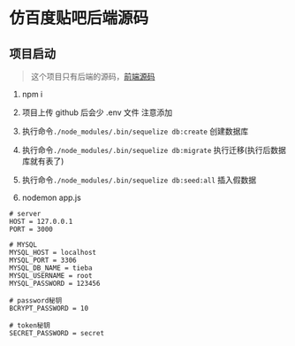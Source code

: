 # 仿百度贴吧后端源码

## 项目启动

> 这个项目只有后端的源码，[前端源码](https://github.com/maoyeyang/tieba)

1. npm i

2. 项目上传 github 后会少 .env 文件 注意添加

3. 执行命令`./node_modules/.bin/sequelize db:create` 创建数据库

4. 执行命令`./node_modules/.bin/sequelize db:migrate` 执行迁移(执行后数据库就有表了)

5. 执行命令`./node_modules/.bin/sequelize db:seed:all` 插入假数据

6. nodemon app.js

```.env
# server
HOST = 127.0.0.1
PORT = 3000

# MYSQL
MYSQL_HOST = localhost
MYSQL_PORT = 3306
MYSQL_DB_NAME = tieba
MYSQL_USERNAME = root
MYSQL_PASSWORD = 123456

# password秘钥
BCRYPT_PASSWORD = 10

# token秘钥
SECRET_PASSWORD = secret
```
